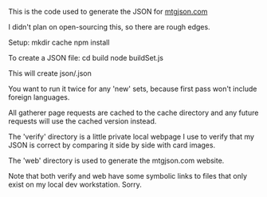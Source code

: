 This is the code used to generate the JSON for [mtgjson.com](http://mtgjson.com/)

I didn't plan on open-sourcing this, so there are rough edges.

Setup:
    mkdir cache
    npm install

To create a JSON file:
    cd build
    node buildSet.js <expansion code>

This will create json/<expansion code>.json

You want to run it twice for any 'new' sets, because first pass won't include foreign languages.

All gatherer page requests are cached to the cache directory and any future requests will use the cached version instead.

The 'verify' directory is a little private local webpage I use to verify that my JSON is correct by comparing it side by side with card images.

The 'web' directory is used to generate the mtgjson.com website.

Note that both verify and web have some symbolic links to files that only exist on my local dev workstation. Sorry.
